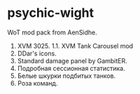 psychic-wight
=============

WoT mod pack from AenSidhe.
1. XVM 3025.
1.1. XVM Tank Carousel mod
2. DDar's icons.
3. Standard damage panel by GambitER.
4. Подробная сессионная статистика.
5. Белые шкурки подбитых танков.
6. Роза команд.
